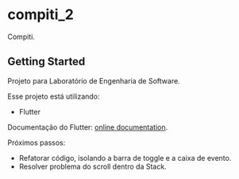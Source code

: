 # compiti_2

Compiti.

## Getting Started

Projeto para Laboratório de Engenharia de Software.

Esse projeto está utilizando:

- Flutter

Documentação do Flutter:
[online documentation](https://flutter.dev/docs).

Próximos passos:

- Refatorar código, isolando a barra de toggle e a caixa de evento.
- Resolver problema do scroll dentro da Stack.